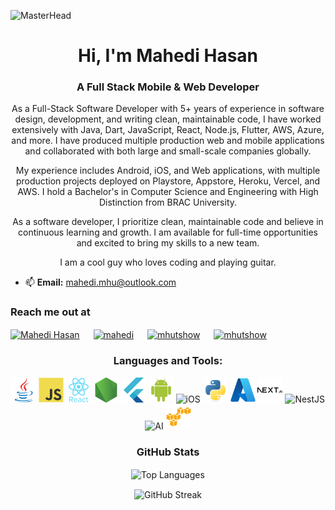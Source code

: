 ![MasterHead](https://coderflies.com/github.gif)

<h1 align="center">Hi, I'm Mahedi Hasan</h1>
<h3 align="center">A Full Stack Mobile & Web Developer</h3>

<p align="center">
As a Full-Stack Software Developer with 5+ years of experience in software design, development, and writing clean, maintainable code, I have worked extensively with Java, Dart, JavaScript, React, Node.js, Flutter, AWS, Azure, and more. I have produced multiple production web and mobile applications and collaborated with both large and small-scale companies globally.
</p>

<p align="center">
My experience includes Android, iOS, and Web applications, with multiple production projects deployed on Playstore, Appstore, Heroku, Vercel, and AWS. I hold a Bachelor's in Computer Science and Engineering with High Distinction from BRAC University.
</p>

<p align="center">
As a software developer, I prioritize clean, maintainable code and believe in continuous learning and growth. I am available for full-time opportunities and excited to bring my skills to a new team.
</p>

<p align="center">
I am a cool guy who loves coding and playing guitar.
</p>

- 📫 **Email:** mahedi.mhu@outlook.com

<h3 align="left">Reach me out at</h3>
<p align="left">
<a href="https://linkedin.com/in/mhutshow" target="blank"><img align="center" src="https://raw.githubusercontent.com/rahuldkjain/github-profile-readme-generator/master/src/images/icons/Social/linked-in-alt.svg" alt="Mahedi Hasan" height="30" width="40" /></a> &emsp;
<a href="https://fb.com/mhutshow" target="blank"><img align="center" src="https://raw.githubusercontent.com/rahuldkjain/github-profile-readme-generator/master/src/images/icons/Social/facebook.svg" alt="mahedi" height="30" width="40" /></a> &emsp;
<a href="https://www.instagram.com/mhutshow/" target="blank"><img align="center" src="https://raw.githubusercontent.com/rahuldkjain/github-profile-readme-generator/master/src/images/icons/Social/instagram.svg" alt="mhutshow" height="30" width="40" /></a> &emsp;
<a href="https://twitter.com/mhutshow" target="blank"><img align="center" src="https://raw.githubusercontent.com/rahuldkjain/github-profile-readme-generator/master/src/images/icons/Social/twitter.svg" alt="mhutshow" height="30" width="40" /></a>
</p>

<h3 align="center">Languages and Tools:</h3>
<p align="center">
  <img src="https://raw.githubusercontent.com/devicons/devicon/master/icons/java/java-original.svg" alt="Java" width="40" height="40"/>
  <img src="https://raw.githubusercontent.com/devicons/devicon/master/icons/javascript/javascript-original.svg" alt="JavaScript" width="40" height="40"/>
  <img src="https://raw.githubusercontent.com/devicons/devicon/master/icons/react/react-original-wordmark.svg" alt="React" width="40" height="40"/>
  <img src="https://raw.githubusercontent.com/devicons/devicon/master/icons/nodejs/nodejs-original.svg" alt="Node.js" width="40" height="40"/>
  <img src="https://raw.githubusercontent.com/devicons/devicon/master/icons/flutter/flutter-original.svg" alt="Flutter" width="40" height="40"/>
  <img src="https://raw.githubusercontent.com/devicons/devicon/master/icons/android/android-original.svg" alt="Android" width="40" height="40"/>
    <img src="https://pluspng.com/img-png/apple-ios-logo-png-apple-ios-1000.png" alt="iOS" width="40" height="40"/>
  <img src="https://raw.githubusercontent.com/devicons/devicon/master/icons/python/python-original.svg" alt="Python" width="40" height="40"/>
  <img src="https://raw.githubusercontent.com/devicons/devicon/master/icons/azure/azure-original.svg" alt="Azure" width="40" height="40"/>
  <img src="https://raw.githubusercontent.com/devicons/devicon/master/icons/nextjs/nextjs-original-wordmark.svg" alt="Next.js" width="40" height="40"/>
  <img src="https://seeklogo.com/images/N/nestjs-logo-09342F76C0-seeklogo.com.png" alt="NestJS" width="40" height="40"/>
  <img src="https://img.icons8.com/color/48/000000/artificial-intelligence.png" alt="AI" width="40" height="40"/>
  <img src="https://raw.githubusercontent.com/devicons/devicon/master/icons/amazonwebservices/amazonwebservices-original.svg" alt="AWS" width="40" height="40"/>
</p>

<h3 align="center">GitHub Stats</h3>

<p align="center">
  <img align="center" src="https://github-readme-stats.vercel.app/api/top-langs/?username=mhutshow&layout=compact&theme=radical" alt="Top Languages" />
</p>

<p align="center">
  <img align="center" src="https://github-readme-streak-stats.herokuapp.com/?user=mhutshow&theme=radical" alt="GitHub Streak" />
</p>
